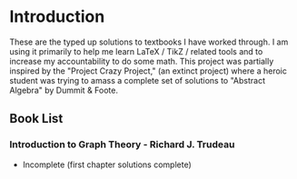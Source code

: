 # Introduction
These are the typed up solutions to textbooks I have worked through.
I am using it primarily to help me learn LaTeX / TikZ / related tools and to increase my accountability to do some math.
This project was partially inspired by the "Project Crazy Project," (an extinct project) where a heroic student was trying to amass a complete set of solutions to "Abstract Algebra" by Dummit & Foote. 

## Book List
### Introduction to Graph Theory - Richard J. Trudeau
  * Incomplete (first chapter solutions complete)
